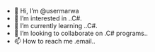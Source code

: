 - 👋 Hi, I’m @usermarwa
- 👀 I’m interested in ..C#.
- 🌱 I’m currently learning ..C#.
- 💞️ I’m looking to collaborate on .C# programs..
- 📫 How to reach me .email..

<!---
usermarwa/usermarwa is a ✨ special ✨ repository because its `README.md` (this file) appears on your GitHub profile.
You can click the Preview link to take a look at your changes.
--->
